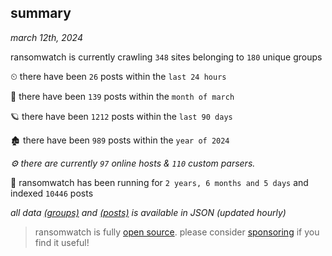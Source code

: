 
## summary
_march 12th, 2024_

ransomwatch is currently crawling `348` sites belonging to `180` unique groups

⏲ there have been `26` posts within the `last 24 hours`

🦈 there have been `139` posts within the `month of march`

🪐 there have been `1212` posts within the `last 90 days`

🏚 there have been `989` posts within the `year of 2024`

_⚙️ there are currently `97` online hosts & `110` custom parsers._

🦕 ransomwatch has been running for `2 years, 6 months and 5 days` and indexed `10446` posts

_all data  [(groups)](http://ransomwhat.telemetry.ltd/groups) and [(posts)](http://ransomwhat.telemetry.ltd/posts) is available in JSON (updated hourly)_

> ransomwatch is fully [open source](https://github.com/joshhighet/ransomwatch#ransomwatch--). please consider [sponsoring](https://github.com/sponsors/joshhighet) if you find it useful!
